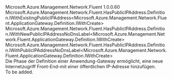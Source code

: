 <Type Name="IWithPublicIPAddress" FullName="Microsoft.Azure.Management.Network.Fluent.ApplicationGateway.Definition.IWithPublicIPAddress">
  <TypeSignature Language="C#" Value="public interface IWithPublicIPAddress : Microsoft.Azure.Management.Network.Fluent.HasPublicIPAddress.Definition.IWithExistingPublicIPAddress&lt;Microsoft.Azure.Management.Network.Fluent.ApplicationGateway.Definition.IWithCreate&gt;, Microsoft.Azure.Management.Network.Fluent.HasPublicIPAddress.Definition.IWithNewPublicIPAddressNoDnsLabel&lt;Microsoft.Azure.Management.Network.Fluent.ApplicationGateway.Definition.IWithCreate&gt;, Microsoft.Azure.Management.Network.Fluent.HasPublicIPAddress.Definition.IWithPublicIPAddressNoDnsLabel&lt;Microsoft.Azure.Management.Network.Fluent.ApplicationGateway.Definition.IWithCreate&gt;" />
  <TypeSignature Language="ILAsm" Value=".class public interface auto ansi abstract IWithPublicIPAddress implements class Microsoft.Azure.Management.Network.Fluent.HasPublicIPAddress.Definition.IWithExistingPublicIPAddress`1&lt;class Microsoft.Azure.Management.Network.Fluent.ApplicationGateway.Definition.IWithCreate&gt;, class Microsoft.Azure.Management.Network.Fluent.HasPublicIPAddress.Definition.IWithNewPublicIPAddressNoDnsLabel`1&lt;class Microsoft.Azure.Management.Network.Fluent.ApplicationGateway.Definition.IWithCreate&gt;, class Microsoft.Azure.Management.Network.Fluent.HasPublicIPAddress.Definition.IWithPublicIPAddressNoDnsLabel`1&lt;class Microsoft.Azure.Management.Network.Fluent.ApplicationGateway.Definition.IWithCreate&gt;" />
  <TypeSignature Language="DocId" Value="T:Microsoft.Azure.Management.Network.Fluent.ApplicationGateway.Definition.IWithPublicIPAddress" />
  <TypeSignature Language="VB.NET" Value="Public Interface IWithPublicIPAddress&#xA;Implements IWithExistingPublicIPAddress(Of IWithCreate), IWithNewPublicIPAddressNoDnsLabel(Of IWithCreate), IWithPublicIPAddressNoDnsLabel(Of IWithCreate)" />
  <TypeSignature Language="F#" Value="type IWithPublicIPAddress = interface&#xA;    interface IWithPublicIPAddressNoDnsLabel&lt;IWithCreate&gt;&#xA;    interface IWithExistingPublicIPAddress&lt;IWithCreate&gt;&#xA;    interface IWithNewPublicIPAddressNoDnsLabel&lt;IWithCreate&gt;" />
  <AssemblyInfo>
    <AssemblyName>Microsoft.Azure.Management.Network.Fluent</AssemblyName>
    <AssemblyVersion>1.0.0.60</AssemblyVersion>
  </AssemblyInfo>
  <Interfaces>
    <Interface>
      <InterfaceName>Microsoft.Azure.Management.Network.Fluent.HasPublicIPAddress.Definition.IWithExistingPublicIPAddress&lt;Microsoft.Azure.Management.Network.Fluent.ApplicationGateway.Definition.IWithCreate&gt;</InterfaceName>
    </Interface>
    <Interface>
      <InterfaceName>Microsoft.Azure.Management.Network.Fluent.HasPublicIPAddress.Definition.IWithNewPublicIPAddressNoDnsLabel&lt;Microsoft.Azure.Management.Network.Fluent.ApplicationGateway.Definition.IWithCreate&gt;</InterfaceName>
    </Interface>
    <Interface>
      <InterfaceName>Microsoft.Azure.Management.Network.Fluent.HasPublicIPAddress.Definition.IWithPublicIPAddressNoDnsLabel&lt;Microsoft.Azure.Management.Network.Fluent.ApplicationGateway.Definition.IWithCreate&gt;</InterfaceName>
    </Interface>
  </Interfaces>
  <Docs>
    <summary>
            Die Phase der Definition einer Anwendung-Gateway ermöglicht, eine neue Internetzugriff Front-End-mit einer öffentlichen IP-Adresse hinzufügen.
            </summary>
    <remarks>To be added.</remarks>
  </Docs>
  <Members />
</Type>